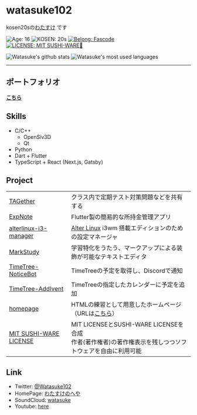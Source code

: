 # watasuke102
kosen20sの[わたすけ](https://twitter.com/Watasuke102) です

![Age: 16](https://img.shields.io/badge/Age-16-orange?style=for-the-badge)
![KOSEN: 20s](https://img.shields.io/badge/KOSEN-20s-green?style=for-the-badge)
[![Belong: Fascode](https://img.shields.io/badge/Belongs-Fascode-blue?style=for-the-badge)](https://fascode.net/en/)
[![LICENSE: MIT SUSHI-WARE🍣](https://raw.githubusercontent.com/watasuke102/mit-sushi-ware/master/MIT-SUSHI-WARE.svg)](https://github.com/watasuke102/mit-sushi-ware)  

![Watasuke's github stats](https://github-readme-stats.vercel.app/api?username=watasuke102&count_private=true&show_icons=true&theme=tokyonight)
![Watasuke's most used languages](https://github-readme-stats.vercel.app/api/top-langs/?username=watasuke102&layout=compact&theme=tokyonight)

---

## ポートフォリオ
**[こちら](https://watasuke.tk/portfolio)**

## Skills 
  - C/C++
    - OpenSiv3D
    - Qt
  - Python
  - Dart + Flutter
  - TypeScript + React (Next.js, Gatsby)

## Project
<table>
  <tr>
  <td><a href="https://github.com/watasuke102/TAGether">TAGether</a></td>
  <td>クラス内で定期テスト対策問題などを共有する</td>
</tr>
  <tr>
  <td><a href="https://github.com/watasuke102/ExpNote">ExpNote</a></td>
  <td>Flutter製の簡易的な所持金管理アプリ</td>
</tr>
  <tr>
  <td><a href="https://github.com/FascodeNet/alterlinux-i3-manager">alterlinux-i3-manager</a></td>
  <td><a href="https://fascode.net/projects/linux/alter/">Alter Linux</a> i3wm 搭載エディションのための設定マネージャ</td>
</tr>
  <tr>
  <td><a href="https://github.com/watasuke102/MarkStudy">MarkStudy</a></td>
  <td>学習特化をうたう、マークアップによる装飾が可能なテキストエディタ  </td>
</tr>
  <tr>
  <td><a href="https://github.com/watasuke102/TimeTree-NoticeBot">TimeTree-NoticeBot</a></td>
  <td>TimeTreeの予定を取得し、Discordで通知  </td>
</tr>
  <tr>
  <td><a href="https://github.com/watasuke102/TimeTree-AddIvent">TimeTree-AddIvent</a></td>
  <td>TimeTreeの指定したカレンダーに予定を追加  </td>
</tr>
  <tr>
  <td><a href="https://github.com/watasuke102/homepage">homepage</a></td>
  <td>HTMLの練習として用意したホームページ（URLは<a href="https://watasuke.tk">こちら</a>）  </td>
</tr>
  <tr>
  <td><a href="https://github.com/watasuke102/mit-sushi-ware">MIT SUSHI-WARE LICENSE</a></td>
  <td>MIT LICENSEとSUSHI-WARE LICENSEを合成<br>作者(著作権者)の著作権表示を残しつつソフトウェアを自由に利用可能</td>
</tr>
</table>
  
## Link
  - Twitter: [@Watasuke102](https://twitter.com/Watasuke102)  
  - HomePage: [わたすけのへや](https://watasuke.tk)  
  - SoundCloud: [watasuke](https://soundcloud.com/watasuke)  
  - Youtube: [here](https://www.youtube.com/channel/UCAX7m91OThALVORxdyKEhNA)
